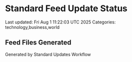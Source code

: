 # Standard Feed Update Status
Last updated: Fri Aug  1 11:22:03 UTC 2025
Categories: technology,business,world

## Feed Files Generated

Generated by Standard Updates Workflow
